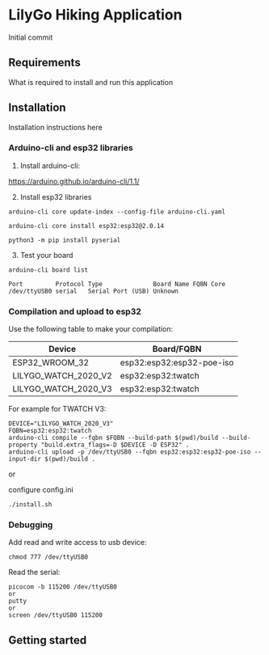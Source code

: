 # LilyGo Hiking Application

Initial commit

## Requirements

What is required to install and run this application

## Installation

Installation instructions here

### Arduino-cli and esp32 libraries

1. Install arduino-cli:

https://arduino.github.io/arduino-cli/1.1/

2. Install esp32 libraries

```console
arduino-cli core update-index --config-file arduino-cli.yaml

arduino-cli core install esp32:esp32@2.0.14

python3 -m pip install pyserial
```

3. Test your board

```console
arduino-cli board list

Port         Protocol Type              Board Name FQBN Core
/dev/ttyUSB0 serial   Serial Port (USB) Unknown
```

### Compilation and upload to esp32

Use the following table to make your compilation:

|  Device                |    Board/FQBN              |
| ---------------------- | -------------------------- |
| ESP32_WROOM_32         |  esp32:esp32:esp32-poe-iso |
| LILYGO_WATCH_2020_V2   |  esp32:esp32:twatch        |
| LILYGO_WATCH_2020_V3   |  esp32:esp32:twatch        |

For example for TWATCH V3:

```console
DEVICE="LILYGO_WATCH_2020_V3"
FQBN=esp32:esp32:twatch
arduino-cli compile --fqbn $FQBN --build-path $(pwd)/build --build-property "build.extra_flags=-D $DEVICE -D ESP32" .
arduino-cli upload -p /dev/ttyUSB0 --fqbn esp32:esp32:esp32-poe-iso --input-dir $(pwd)/build .
```

or 

configure config.ini 

```console
./install.sh
```


### Debugging

Add read and write access to usb device:

```console
chmod 777 /dev/ttyUSB0
```

Read the serial:

```console
picocom -b 115200 /dev/ttyUSB0
or
putty
or
screen /dev/ttyUSB0 115200
```


## Getting started

